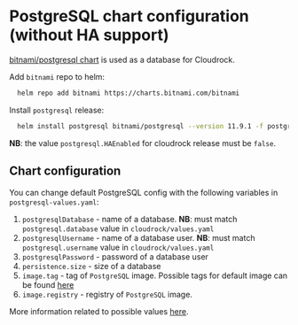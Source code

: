 # PostgreSQL chart configuration (without HA support)

[bitnami/postgresql chart](https://github.com/bitnami/charts/tree/master/bitnami/postgresql)
is used as a database for Cloudrock.

Add `bitnami` repo to helm:

```bash
  helm repo add bitnami https://charts.bitnami.com/bitnami
```

Install `postgresql` release:

```bash
  helm install postgresql bitnami/postgresql --version 11.9.1 -f postgresql-values.yaml
```

**NB**: the value `postgresql.HAEnabled` for cloudrock release must be `false`.

## Chart configuration

You can change default PostgreSQL config with the following variables in `postgresql-values.yaml`:

1. `postgresqlDatabase` - name of a database.
    **NB**: must match `postgresql.database` value in `cloudrock/values.yaml`
2. `postgresqlUsername` - name of a database user.
    **NB**: must match `postgresql.username` value in `cloudrock/values.yaml`
3. `postgresqlPassword` - password of a database user
4. `persistence.size` - size of a database
5. `image.tag` - tag of `PostgreSQL` image.
    Possible tags for default image can be found [here](https://hub.docker.com/r/bitnami/postgresql/tags)
6. `image.registry` - registry of `PostgreSQL` image.

More information related to possible values [here](https://github.com/bitnami/charts/tree/master/bitnami/postgresql#parameters).
